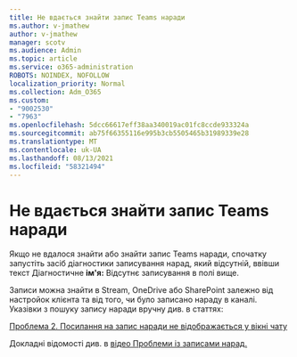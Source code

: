 ```yaml
---
title: Не вдається знайти запис Teams наради
ms.author: v-jmathew
author: v-jmathew
manager: scotv
ms.audience: Admin
ms.topic: article
ms.service: o365-administration
ROBOTS: NOINDEX, NOFOLLOW
localization_priority: Normal
ms.collection: Adm_O365
ms.custom:
- "9002530"
- "7963"
ms.openlocfilehash: 5dcc66617eff38aa340019ac01fc8ccde933324a
ms.sourcegitcommit: ab75f66355116e995b3cb5505465b31989339e28
ms.translationtype: MT
ms.contentlocale: uk-UA
ms.lasthandoff: 08/13/2021
ms.locfileid: "58321494"
---
```

# <a name="cant-find-the-teams-meeting-recording"></a>Не вдається знайти запис Teams наради

Якщо не вдалося знайти або знайти запис Teams наради, спочатку запустіть засіб діагностики записування нарад, який відсутній, ввівши текст Діагностичне **ім'я:** Відсутнє записування в полі вище. 

Записи можна знайти в Stream, OneDrive або SharePoint залежно від настройок клієнта та від того, чи було записано нараду в каналі. Указівки з пошуку запису наради вручну див. в статтях: 

[Проблема 2. Посилання на запис наради не відображається у вікні чату](https://docs.microsoft.com/microsoftteams/troubleshoot/meetings/troubleshoot-meeting-recording-issues#issue-2-the-meeting-recording-link-isnt-visible-in-a-chat-window)

Докладні відомості див. в [відео Проблеми із записами нарад.](https://docs.microsoft.com/microsoftteams/troubleshoot/meetings/troubleshoot-meeting-recording-issues)
